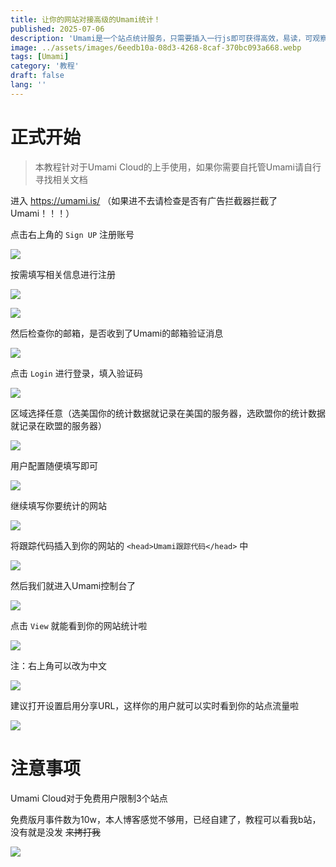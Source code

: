 ```yaml
---
title: 让你的网站对接高级的Umami统计！
published: 2025-07-06
description: 'Umami是一个站点统计服务，只需要插入一行js即可获得高效，易读，可观察性的站点统计！'
image: ../assets/images/6eedb10a-08d3-4268-8caf-370bc093a668.webp
tags: [Umami]
category: '教程'
draft: false 
lang: ''
---
```


# 正式开始

> 本教程针对于Umami Cloud的上手使用，如果你需要自托管Umami请自行寻找相关文档

进入 https://umami.is/ （如果进不去请检查是否有广告拦截器拦截了Umami！！！）

点击右上角的 `Sign UP` 注册账号

![](../assets/images/3486d3c9-ab00-46d2-b8bf-4916fe8045bf.webp)

按需填写相关信息进行注册

![](../assets/images/adcb3e73-bd1d-4c6d-9ad2-c6ba2b17441d.webp)

![](../assets/images/f6ff9d8a-e281-4f36-a917-686264479a5d.webp)

然后检查你的邮箱，是否收到了Umami的邮箱验证消息

![](../assets/images/50877413-0dcf-4229-b388-dc0ae4634414.webp)

点击 `Login` 进行登录，填入验证码

![](../assets/images/29321cee-f0a7-4d3b-9d1b-b507d34d3958.webp)

区域选择任意（选美国你的统计数据就记录在美国的服务器，选欧盟你的统计数据就记录在欧盟的服务器）

![](../assets/images/e7d5daaa-032a-4587-bd68-3d4194e88555.webp)

用户配置随便填写即可

![](../assets/images/b22a2c6b-43a0-4da8-b7f7-25b58f9118e7.webp)

继续填写你要统计的网站

![](../assets/images/bf3b74be-26d7-4618-8b22-72cab03ec22f.webp)

将跟踪代码插入到你的网站的 `<head>Umami跟踪代码</head>` 中

![](../assets/images/e58f4825-573c-4faf-8619-79c5eb194abe.webp)

然后我们就进入Umami控制台了

![](../assets/images/6318e324-5a2a-47c8-8ab9-982131f2eb5b.webp)

点击 `View` 就能看到你的网站统计啦

![](../assets/images/8ab369ca-767e-4783-a38f-35f8ae59c654.webp)

注：右上角可以改为中文

![](../assets/images/9f32167c-d522-41a2-805b-202a97e91dfe.webp)

建议打开设置启用分享URL，这样你的用户就可以实时看到你的站点流量啦

![](../assets/images/21681684-8a26-4d15-8d3e-c51183febaf0.webp)

# 注意事项

Umami Cloud对于免费用户限制3个站点

免费版月事件数为10w，本人博客感觉不够用，已经自建了，教程可以看我b站，没有就是没发 ~~来拷打我~~

![](../assets/images/d574dbd5-f095-469a-9db6-da7fdfdc08c2.webp)

